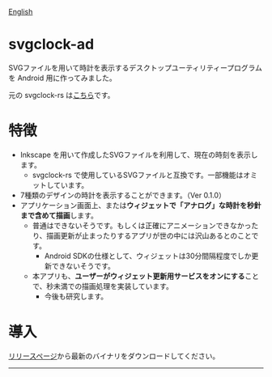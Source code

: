 [English](readme.md)

# svgclock-ad

SVGファイルを用いて時計を表示するデスクトップユーティリティープログラムを Android 用に作ってみました。

元の svgclock-rs は[こちら](https://github.com/zuntan/svgclock-rs)です。

# 特徴

- Inkscape を用いて作成したSVGファイルを利用して、現在の時刻を表示します。
	- svgclock-rs で使用しているSVGファイルと互換です。一部機能はオミットしています。
- 7種類のデザインの時計を表示することができます。（Ver 0.1.0）
- アプリケーション画面上、または**ウィジェットで「アナログ」な時計を秒針まで含めて描画**します。
	- 普通はできないそうです。もしくは正確にアニメーションできなかったり、描画更新が止まったりするアプリが世の中には沢山あるとのことです。
		- Android SDKの仕様として、ウィジェットは30分間隔程度でしか更新できないそうです。
	- 本アプリも、**ユーザーがウィジェット更新用サービスをオンにする**ことで、秒未満での描画処理を実装しています。
		- 今後も研究します。

# 導入


[リリースページ](https://github.com/zuntan/svgclock-ad/releases)から最新のバイナリをダウンロードしてください。


---
